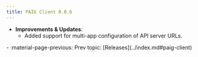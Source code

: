 ```yaml
---
title: PAIG Client 0.0.6
---
```


- **Improvements & Updates**:
    - Added support for multi-app configuration of API server URLs.

<div class="grid cards" markdown>
-  :material-page-previous: Prev topic: [Releases](../index.md#paig-client)
</div>